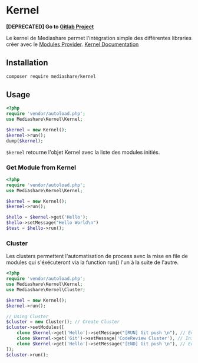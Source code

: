 # Kernel
**[DEPRECATED] Go to [Gitlab Project](https://gitlab.marquand.pro/MarquandT/kernel)**

Le kernel de Mediashare permet l'intégration simple des différentes libraries créer avec le [Modules Provider](http://slote.me/Libraries/modules-provider.html). [Kernel Documentation](https://mediashare.fr/Kernel/)

## Installation
```bash
composer require mediashare/kernel
```
## Usage
```php
<?php
require 'vendor/autoload.php';
use Mediashare\Kernel\Kernel;

$kernel = new Kernel();
$kernel->run();
dump($kernel);
```
```$kernel``` retourne l'objet Kernel avec la liste des modules initiés.
### Get Module from Kernel
```php
<?php
require 'vendor/autoload.php';
use Mediashare\Kernel\Kernel;

$kernel = new Kernel();
$kernel->run();

$hello = $kernel->get('Hello');
$hello->setMessage("Hello World\n")
$test = $hello->run();
```

### Cluster
Les clusters permettent l'automatisation de process avec la mise en file de modules qui s'éxécuteront via la function run() l'un à la suite de l'autre.
```php
<?php
require 'vendor/autoload.php';
use Mediashare\Kernel\Kernel;
use Mediashare\Kernel\Cluster;

$kernel = new Kernel();
$kernel->run();

// Using Cluster
$cluster = new Cluster(); // Create Cluster
$cluster->setModules([
    clone $kernel->get('Hello')->setMessage("[RUN] Git push \n"), // Echo
    clone $kernel->get('Git')->setMessage('CodeReview Cluster'), // Init message for commit
    clone $kernel->get('Hello')->setMessage("[END] Git push \n"), // Echo
]);
$cluster->run();
```
